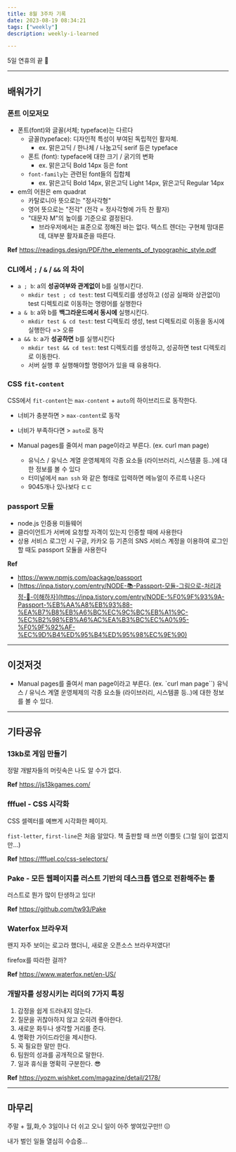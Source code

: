 ```yaml
---
title: 8월 3주차 기록
date: 2023-08-19 08:34:21
tags: ["weekly"]
description: weekly-i-learned

---
```


5일 연휴의 끝 🌻

<!-- more -->

---

## 배워가기

### 폰트 이모저모

- 폰트(font)와 글꼴(서체; typeface)는 다르다
  - 글꼴(typeface): 디자인적 특성이 부여된 독립적인 활자체.
    - ex. 맑은고딕 / 한나체 / 나눔고딕 serif 등은 typeface
  - 폰트 (font): typeface에 대한 크기 / 굵기의 변화
    - ex. 맑은고딕 Bold 14px 등은 font
  - `font-family`는 관련된 font들의 집합체
    - ex. 맑은고딕 Bold 14px, 맑은고딕 Light 14px, 맑은고딕 Regular 14px
- em의 어원은 em quadrat
  - 카탈로니아 뜻으로는 "정사각형"
  - 영어 뜻으로는 "전각" (전각 = 정사각형에 가득 찬 활자)
  - "대문자 M"의 높이를 기준으로 결정된다.
    - 브라우저에서는 표준으로 정해진 바는 없다. 텍스트 렌더는 구현체 맘대론데, 대부분 활자표준을 따른다.

**Ref** https://readings.design/PDF/the_elements_of_typographic_style.pdf

### CLI에서 `;` / `&` / `&&` 의 차이

- `a ; b`: a의 **성공여부와 관계없이** b를 실행시킨다.
  - `mkdir test ; cd test`: test 디렉토리를 생성하고 (성공 실패와 상관없이) test 디렉토리로 이동하는 명령어를 실행한다
- `a & b`: a와 b를 **백그라운드에서 동시에** 실행시킨다.
  - `mkdir test & cd test`: test 디렉토리 생성, test 디렉토리로 이동을 동시에 실행한다 => 오류
- `a && b`: a가 **성공하면** b를 실행시킨다
  - `mkdir test && cd test`: test 디렉토리를 생성하고, 성공하면 test 디렉토리로 이동한다.
  - 서버 실행 후 실행해야할 명령어가 있을 때 유용하다.

### CSS `fit-content`

CSS에서 `fit-content`는 `max-content` + `auto`의 하이브리드로 동작한다.

- 너비가 충분하면 > `max-content`로 동작
- 너비가 부족하다면 > `auto`로 동작

- Manual pages를 줄여서 man page이라고 부른다. (ex. curl man page)
  - 유닉스 / 유닉스 계열 운영체제의 각종 요소들 (라이브러리, 시스템콜 등..)에 대한 정보를 볼 수 있다
  - 터미널에서 `man ssh` 와 같은 형태로 입력하면 메뉴얼이 주르륵 나온다
  - 9045개나 있나보다 ㄷㄷ

### passport 모듈

- node.js 인증용 미들웨어
- 클라이언트가 서버에 요청할 자격이 있는지 인증할 때에 사용한다
- 상용 서비스 로그인 시 구글, 카카오 등 기존의 SNS 서비스 계정을 이용하여 로그인할 때도 passport 모듈을 사용한다

**Ref**

- <https://www.npmjs.com/package/passport>
- [https://inpa.tistory.com/entry/NODE-📚-Passport-모듈-그림으로-처리과정-💯-이해하자](https://inpa.tistory.com/entry/NODE-%F0%9F%93%9A-Passport-%EB%AA%A8%EB%93%88-%EA%B7%B8%EB%A6%BC%EC%9C%BC%EB%A1%9C-%EC%B2%98%EB%A6%AC%EA%B3%BC%EC%A0%95-%F0%9F%92%AF-%EC%9D%B4%ED%95%B4%ED%95%98%EC%9E%90)

---

## 이것저것

- Manual pages를 줄여서 man page이라고 부른다. (ex. `curl man page``) 유닉스 / 유닉스 계열 운영체제의 각종 요소들 (라이브러리, 시스템콜 등..)에 대한 정보를 볼 수 있다.

---

## 기타공유

### 13kb로 게임 만들기

정말 개발자들의 머릿속은 나도 알 수가 없다.

**Ref** <https://js13kgames.com/>

### fffuel - CSS 시각화

CSS 셀렉터를 예쁘게 시각화한 페이지.

`fist-letter`, `first-line`은 처음 알았다. 책 출판할 때 쓰면 이쁠듯 (그럴 일이 없겠지만...)

**Ref** <https://fffuel.co/css-selectors/>

### Pake - 모든 웹페이지를 러스트 기반의 데스크톱 앱으로 전환해주는 툴

러스트로 뭔가 많이 탄생하고 있다!

**Ref** <https://github.com/tw93/Pake>

### Waterfox 브라우저

왠지 자주 보이는 로고라 했더니, 새로운 오픈소스 브라우저였다!

firefox를 따라한 걸까?

**Ref** <https://www.waterfox.net/en-US/>

### 개발자를 성장시키는 리더의 7가지 특징

1. 감정을 쉽게 드러내지 않는다.
2. 질문을 귀찮아하지 않고 오히려 좋아한다.
3. 새로운 화두나 생각할 거리를 준다.
4. 명확한 가이드라인을 제시한다.
5. 꼭 필요한 말만 한다.
6. 팀원의 성과를 공개적으로 말한다.
7. 일과 휴식을 명확히 구분한다. 😎

**Ref** <https://yozm.wishket.com/magazine/detail/2178/>

---

## 마무리

주말 + 월,화,수 3일이나 더 쉬고 오니 일이 아주 쌓여있구만!! 😖

내가 벌인 일들 열심히 수습중...

